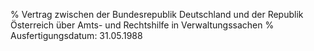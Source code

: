 % Vertrag zwischen der Bundesrepublik Deutschland und der Republik Österreich über Amts- und Rechtshilfe in Verwaltungssachen
% Ausfertigungsdatum: 31.05.1988
 